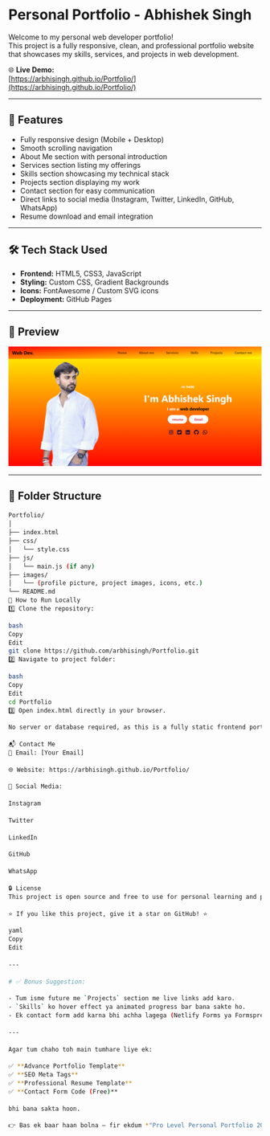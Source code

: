 # Personal Portfolio - Abhishek Singh

Welcome to my personal web developer portfolio!  
This project is a fully responsive, clean, and professional portfolio website that showcases my skills, services, and projects in web development.

🌐 **Live Demo:**  
[https://arbhisingh.github.io/Portfolio/](https://arbhisingh.github.io/Portfolio/)

---

## 🚀 Features

- Fully responsive design (Mobile + Desktop)
- Smooth scrolling navigation
- About Me section with personal introduction
- Services section listing my offerings
- Skills section showcasing my technical stack
- Projects section displaying my work
- Contact section for easy communication
- Direct links to social media (Instagram, Twitter, LinkedIn, GitHub, WhatsApp)
- Resume download and email integration

---

## 🛠️ Tech Stack Used

- **Frontend:** HTML5, CSS3, JavaScript
- **Styling:** Custom CSS, Gradient Backgrounds
- **Icons:** FontAwesome / Custom SVG icons
- **Deployment:** GitHub Pages

---

## 📸 Preview

![Portfolio Preview](./Screenshot1.png)

---

## 📂 Folder Structure

```bash
Portfolio/
│
├── index.html
├── css/
│   └── style.css
├── js/
│   └── main.js (if any)
├── images/
│   └── (profile picture, project images, icons, etc.)
└── README.md
🔧 How to Run Locally
1️⃣ Clone the repository:

bash
Copy
Edit
git clone https://github.com/arbhisingh/Portfolio.git
2️⃣ Navigate to project folder:

bash
Copy
Edit
cd Portfolio
3️⃣ Open index.html directly in your browser.

No server or database required, as this is a fully static frontend portfolio.

📬 Contact Me
📧 Email: [Your Email]

🌐 Website: https://arbhisingh.github.io/Portfolio/

📱 Social Media:

Instagram

Twitter

LinkedIn

GitHub

WhatsApp

🔒 License
This project is open source and free to use for personal learning and portfolio creation.

⭐ If you like this project, give it a star on GitHub! ⭐

yaml
Copy
Edit

---

# ✅ Bonus Suggestion:

- Tum isme future me `Projects` section me live links add karo.
- `Skills` ko hover effect ya animated progress bar bana sakte ho.
- Ek contact form add karna bhi achha lagega (Netlify Forms ya Formspree use karke).

---

Agar tum chaho toh main tumhare liye ek:

✅ **Advance Portfolio Template**  
✅ **SEO Meta Tags**  
✅ **Professional Resume Template**  
✅ **Contact Form Code (Free)**

bhi bana sakta hoon.

👉 Bas ek baar haan bolna — fir ekdum *"Pro Level Personal Portfolio 2025"* ready karenge 🔥🚀







